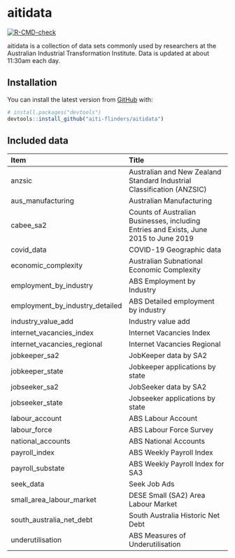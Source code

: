 
<!-- README.md is generated from README.Rmd. Please edit that file -->

# aitidata

<!-- badges: start -->

[![R-CMD-check](https://github.com/aiti-flinders/aitidata/workflows/R-CMD-check/badge.svg)](https://github.com/aiti-flinders/aitidata/actions)
<!-- badges: end -->

aitidata is a collection of data sets commonly used by researchers at
the Australian Industrial Transformation Institute. Data is updated at
about 11:30am each day.

## Installation

You can install the latest version from [GitHub](https://github.com/)
with:

``` r
# install.packages("devtools")
devtools::install_github("aiti-flinders/aitidata")
```

## Included data

| Item                               | Title                                                                                 |
| :--------------------------------- | :------------------------------------------------------------------------------------ |
| anzsic                             | Australian and New Zealand Standard Industrial Classification (ANZSIC)                |
| aus\_manufacturing                 | Australian Manufacturing                                                              |
| cabee\_sa2                         | Counts of Australian Businesses, including Entries and Exists, June 2015 to June 2019 |
| covid\_data                        | COVID-19 Geographic data                                                              |
| economic\_complexity               | Australian Subnational Economic Complexity                                            |
| employment\_by\_industry           | ABS Employment by Industry                                                            |
| employment\_by\_industry\_detailed | ABS Detailed employment by industry                                                   |
| industry\_value\_add               | Industry value add                                                                    |
| internet\_vacancies\_index         | Internet Vacancies Index                                                              |
| internet\_vacancies\_regional      | Internet Vacancies Regional                                                           |
| jobkeeper\_sa2                     | JobKeeper data by SA2                                                                 |
| jobkeeper\_state                   | Jobkeeper applications by state                                                       |
| jobseeker\_sa2                     | JobSeeker data by SA2                                                                 |
| jobseeker\_state                   | Jobseeker applications by state                                                       |
| labour\_account                    | ABS Labour Account                                                                    |
| labour\_force                      | ABS Labour Force Survey                                                               |
| national\_accounts                 | ABS National Accounts                                                                 |
| payroll\_index                     | ABS Weekly Payroll Index                                                              |
| payroll\_substate                  | ABS Weekly Payroll Index for SA3                                                      |
| seek\_data                         | Seek Job Ads                                                                          |
| small\_area\_labour\_market        | DESE Small (SA2) Area Labour Market                                                   |
| south\_australia\_net\_debt        | South Australia Historic Net Debt                                                     |
| underutilisation                   | ABS Measures of Underutilisation                                                      |
